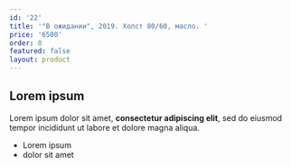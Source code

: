 ```yaml
---
id: '22'
title: '"В ожидании", 2019. Холст 80/60, масло. '
price: '6500'
order: 0
featured: false
layout: product
---
```

## Lorem ipsum

Lorem ipsum dolor sit amet, **consectetur adipiscing elit**, sed do eiusmod tempor incididunt ut labore et dolore magna aliqua.

- Lorem ipsum
- dolor sit amet